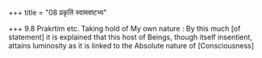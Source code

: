 +++
title = "08 प्रकृतिं स्वामवष्टभ्य"

+++
9.8 Prakrtim etc. Taking hold of My own nature : By this much \[of
statement\] it is explained that this host of Beings, though itself
insentient, attains luminosity as it is linked to the Absolute nature of
\[Consciousness\]
